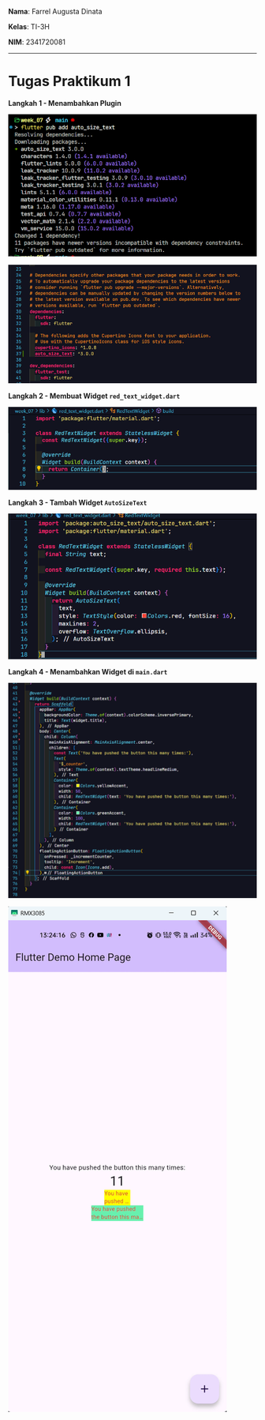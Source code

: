 **Nama**: Farrel Augusta Dinata

**Kelas**: TI-3H

**NIM**: 2341720081

---

# Tugas Praktikum 1

**Langkah 1 - Menambahkan Plugin**

![1 - 1](docs/img/practicum-01/01.png)

![1 - 2](docs/img/practicum-01/02.png)

**Langkah 2 - Membuat Widget `red_text_widget.dart`**

![1 - 3](docs/img/practicum-01/03.png)

**Langkah 3 - Tambah Widget `AutoSizeText`**

![1 - 4](docs/img/practicum-01/04.png)

**Langkah 4 - Menambahkan Widget di `main.dart`**

![1 - 5](docs/img/practicum-01/05.png)

![1 - 6](docs/img/practicum-01/06.png)

